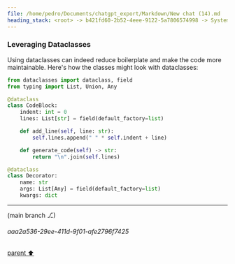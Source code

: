 ```yaml
---
file: /home/pedro/Documents/chatgpt_export/Markdown/New chat (14).md
heading_stack: <root> -> b421fd60-2b52-4eee-9122-5a7806574998 -> System -> 0e0de881-5a7b-4301-9643-ccff084a4ddf -> System -> aaa24362-c889-42c5-afec-aae36a2536d8 -> User -> 5e125b51-4948-41c1-bdf3-93b510bdb1af -> Assistant -> Ideal API Design -> Helper Classes -> Class -> Decorator -> AnnotatedAttribute -> BaseClass -> CodeBlock -> Recursive Code Generation -> Handling Indentation -> Example Implementation -> aaa2b636-9271-4157-9924-1a308fab5317 -> User -> 3c3b81e1-8cd2-4341-91c2-7b030a68f9a1 -> Assistant -> Leveraging Dataclasses
---
```

### Leveraging Dataclasses

Using dataclasses can indeed reduce boilerplate and make the code more maintainable. Here's how the classes might look with dataclasses:

```python
from dataclasses import dataclass, field
from typing import List, Union, Any

@dataclass
class CodeBlock:
    indent: int = 0
    lines: List[str] = field(default_factory=list)

    def add_line(self, line: str):
        self.lines.append(" " * self.indent + line)

    def generate_code(self) -> str:
        return "\n".join(self.lines)

@dataclass
class Decorator:
    name: str
    args: List[Any] = field(default_factory=list)
    kwargs: dict
```

---

(main branch ⎇)
###### aaa2a536-29ee-411d-9f01-afe2796f7425
[parent ⬆️](#5e125b51-4948-41c1-bdf3-93b510bdb1af)
